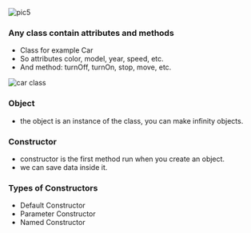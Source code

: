 ![pic5](https://user-images.githubusercontent.com/85620139/143866364-9b3b5092-e772-497b-952a-9eef71d2be7b.jpg)



### Any class contain attributes and methods

- Class for example Car
- So attributes color, model, year, speed, etc.
- And method: turnOff, turnOn, stop, move, etc.

![car class](https://user-images.githubusercontent.com/85620139/143865092-336e9f39-50c1-4c2c-a633-62868bd000a8.png)


### Object

- the object is an instance of the class, you can make infinity objects.

### Constructor

- constructor is the first method run when you create an object.
- we can save data inside it.

### Types of Constructors

- Default Constructor
- Parameter Constructor
- Named Constructor